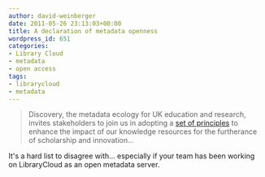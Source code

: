 ```yaml
---
author: david-weinberger
date: 2011-05-26 23:13:03+00:00
title: A declaration of metadata openness
wordpress_id: 651
categories:
- Library Cloud
- metadata
- open access
tags:
- librarycloud
- metadata
---
```


> Discovery, the metadata ecology for UK education and research, invites stakeholders to join us in adopting a [set of principles](http://discovery.ac.uk/businesscase/principles/) to enhance the impact of our knowledge resources for the furtherance of scholarship and innovation...

It's a hard list to disagree with... especially if your team has been working on LibraryCloud as an open metadata server.
